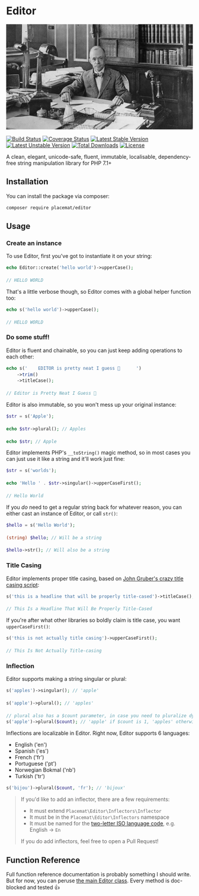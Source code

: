 # Editor

![Editor](https://github.com/helloplacemat/editor/raw/master/readme-header.jpg)

[![Build Status](https://travis-ci.org/helloplacemat/editor.svg?branch=master)](https://travis-ci.org/helloplacemat/editor)
[![Coverage Status](https://coveralls.io/repos/github/helloplacemat/editor/badge.svg?branch=master)](https://coveralls.io/github/helloplacemat/editor?branch=master)
[![Latest Stable Version](https://poser.pugx.org/placemat/editor/v/stable)](https://packagist.org/packages/placemat/editor)
[![Latest Unstable Version](https://poser.pugx.org/placemat/editor/v/unstable)](https://packagist.org/packages/placemat/editor)
[![Total Downloads](https://poser.pugx.org/placemat/editor/downloads)](https://packagist.org/packages/placemat/editor)
[![License](https://poser.pugx.org/placemat/editor/license)](https://packagist.org/packages/placemat/editor)


A clean, elegant, unicode-safe, fluent, immutable, localisable, dependency-free string manipulation library for PHP 7.1+

## Installation

You can install the package via composer:

``` bash
composer require placemat/editor
```

## Usage

### Create an instance

To use Editor, first you've got to instantiate it on your string:

```php
echo Editor::create('hello world')->upperCase();

// HELLO WORLD
```

That's a little verbose though, so Editor comes with a global helper function too:

```php
echo s('hello world')->upperCase();

// HELLO WORLD
```

### Do some stuff!

Editor is fluent and chainable, so you can just keep adding operations to each other:

```php
echo s('    EDITOR is pretty neat I guess 💩      ')
    ->trim()
    ->titleCase();
    
// Editor is Pretty Neat I Guess 💩
```

Editor is also immutable, so you won't mess up your original instance:

```php
$str = s('Apple');

echo $str->plural(); // Apples

echo $str; // Apple
```

Editor implements PHP's `__toString()` magic method, so in most cases you can just use it like a string and it'll work just fine:

```php
$str = s('worlds');

echo 'Hello ' . $str->singular()->upperCaseFirst();

// Hello World
```

If you *do* need to get a regular string back for whatever reason, you can either cast an instance of Editor, or call `str()`:

```php
$hello = s('Hello World');

(string) $hello; // Will be a string

$hello->str(); // Will also be a string
```

### Title Casing

Editor implements proper title casing, based on [John Gruber's crazy title casing script](https://gist.github.com/gruber/9f9e8650d68b13ce4d78):

```php
s('this is a headline that will be properly title-cased')->titleCase();

// This Is a Headline That Will Be Properly Title-Cased
```

If you're after what other libraries so boldly claim is title case, you want `upperCaseFirst()`:

```php
s('this is not actually title casing')->upperCaseFirst();

// This Is Not Actually Title-casing
```

### Inflection

Editor supports making a string singular or plural:

```php
s('apples')->singular(); // 'apple'

s('apple')->plural(); // 'apples'

// plural also has a $count parameter, in case you need to pluralize dynamically
s('apple')->plural($count); // 'apple' if $count is 1, 'apples' otherwise
```

Inflections are localizable in Editor. Right now, Editor supports 6 languages:

- English ('en')
- Spanish ('es')
- French ('fr')
- Portuguese ('pt')
- Norwegian Bokmal ('nb')
- Turkish ('tr')

```php
s('bijou')->plural($count, 'fr'); // 'bijoux'
```

> If you'd like to add an inflector, there are a few requirements:
>
> - It must extend `Placemat\Editor\Inflectors\Inflector`
> - It must be in the `Placemat\Editor\Inflectors` namespace
> - It must be named for the [two-letter ISO language code](https://en.wikipedia.org/wiki/List_of_ISO_639-1_codes), e.g. English -> `En`
>
> If you do add inflectors, feel free to open a Pull Request!

## Function Reference

Full function reference documentation is probably something I should write. But for now, you can peruse [the main Editor class](/src/Editor.php). Every method is doc-blocked and tested 👍

